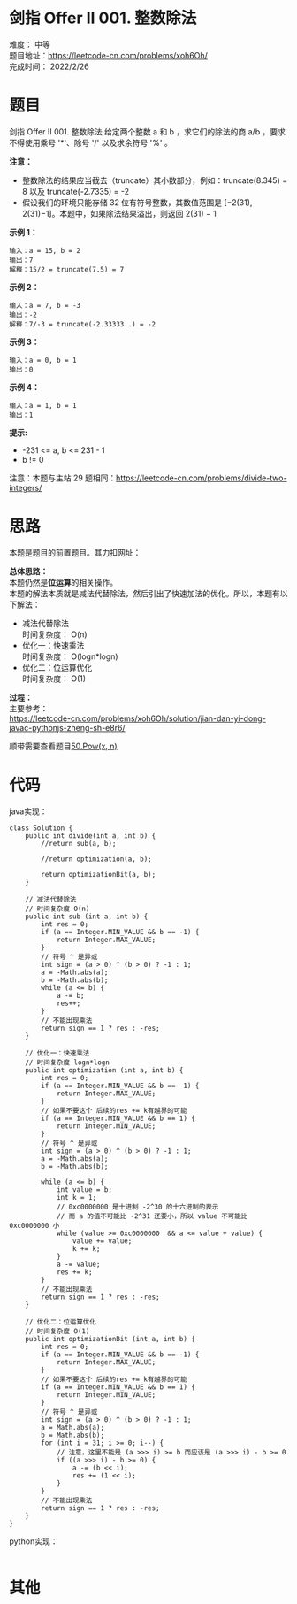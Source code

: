 # 剑指 Offer II 001. 整数除法
难度：   中等   
题目地址：https://leetcode-cn.com/problems/xoh6Oh/   
完成时间：  2022/2/26   
# 题目
剑指 Offer II 001. 整数除法
给定两个整数 a 和 b ，求它们的除法的商 a/b ，要求不得使用乘号 '*'、除号 '/' 以及求余符号 '%' 。


**注意：**

+ 整数除法的结果应当截去（truncate）其小数部分，例如：truncate(8.345) = 8 以及 truncate(-2.7335) = -2
+ 假设我们的环境只能存储 32 位有符号整数，其数值范围是 [−2(31), 2(31)−1]。本题中，如果除法结果溢出，则返回 2(31) − 1
 

**示例 1：**
```
输入：a = 15, b = 2
输出：7
解释：15/2 = truncate(7.5) = 7
```
**示例 2：**
```
输入：a = 7, b = -3
输出：-2
解释：7/-3 = truncate(-2.33333..) = -2
```
**示例 3：**
```
输入：a = 0, b = 1
输出：0
```
**示例 4：**
```
输入：a = 1, b = 1
输出：1
```

**提示:**

+ -231 <= a, b <= 231 - 1
+ b != 0
 

注意：本题与主站 29 题相同：https://leetcode-cn.com/problems/divide-two-integers/

# 思路
本题是题目[]()的前置题目。其力扣网址：

**总体思路：**  
本题仍然是**位运算**的相关操作。  
本题的解法本质就是减法代替除法，然后引出了快速加法的优化。所以，本题有以下解法：  

+ 减法代替除法   
   时间复杂度： O(n)
+ 优化一：快速乘法  
    时间复杂度： O(logn*logn)
+ 优化二：位运算优化   
    时间复杂度： O(1)

**过程：**    
主要参考：   
https://leetcode-cn.com/problems/xoh6Oh/solution/jian-dan-yi-dong-javac-pythonjs-zheng-sh-e8r6/   

顺带需要查看题目[50.Pow(x, n)](https://leetcode-cn.com/problems/powx-n/)

# 代码  
java实现：   
```
class Solution {
    public int divide(int a, int b) {
        //return sub(a, b);

        //return optimization(a, b);

        return optimizationBit(a, b);
    }

    // 减法代替除法
    // 时间复杂度 O(n)
    public int sub (int a, int b) {
        int res = 0;
        if (a == Integer.MIN_VALUE && b == -1) {
            return Integer.MAX_VALUE;
        }
        // 符号 ^ 是异或
        int sign = (a > 0) ^ (b > 0) ? -1 : 1;
        a = -Math.abs(a);
        b = -Math.abs(b);
        while (a <= b) {
            a -= b;
            res++;
        }
        // 不能出现乘法
        return sign == 1 ? res : -res;
    }

    // 优化一：快速乘法
    // 时间复杂度 logn*logn 
    public int optimization (int a, int b) {
        int res = 0;
        if (a == Integer.MIN_VALUE && b == -1) {
            return Integer.MAX_VALUE;
        }
        // 如果不要这个 后续的res += k有越界的可能
        if (a == Integer.MIN_VALUE && b == 1) {
            return Integer.MIN_VALUE;
        }
        // 符号 ^ 是异或
        int sign = (a > 0) ^ (b > 0) ? -1 : 1;
        a = -Math.abs(a);
        b = -Math.abs(b);
        
        while (a <= b) {
            int value = b;
            int k = 1;
            // 0xc0000000 是十进制 -2^30 的十六进制的表示
            // 而 a 的值不可能比 -2^31 还要小，所以 value 不可能比 0xc0000000 小
            while (value >= 0xc0000000  && a <= value + value) {
                value += value;
                k += k;
            }
            a -= value;
            res += k;
        }
        // 不能出现乘法
        return sign == 1 ? res : -res;
    }

    // 优化二：位运算优化
    // 时间复杂度 O(1)
    public int optimizationBit (int a, int b) {
        int res = 0;
        if (a == Integer.MIN_VALUE && b == -1) {
            return Integer.MAX_VALUE;
        }
        // 如果不要这个 后续的res += k有越界的可能
        if (a == Integer.MIN_VALUE && b == 1) {
            return Integer.MIN_VALUE;
        }
        // 符号 ^ 是异或
        int sign = (a > 0) ^ (b > 0) ? -1 : 1;
        a = Math.abs(a);
        b = Math.abs(b);
        for (int i = 31; i >= 0; i--) {
            // 注意，这里不能是 (a >>> i) >= b 而应该是 (a >>> i) - b >= 0
            if ((a >>> i) - b >= 0) {
                a -= (b << i);
                res += (1 << i);
            }
        }
        // 不能出现乘法
        return sign == 1 ? res : -res;
    }
}
```
python实现：   
```

```
# 其他


